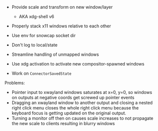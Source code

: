 - Provide scale and transform on new window/layer
    - AKA xdg-shell v6

- Properly stack x11 windows relative to each other
- Use env for snowcap socket dir
- Don't log to local/state

- Streamline handling of unmapped windows
- Use xdg activation to activate new compositor-spawned windows
- Work on `ConnectorSavedState`

Problems:
- Pointer input to xwayland windows saturates at x=0, y=0, so windows on outputs at negative coords
  get screwed up pointer events
- Dragging an xwayland window to another output and closing a nested right click menu closes the whole
  right click menu because the keyboard focus is getting updated on the original output.
- Turning a monitor off then on causes scale increases to not propagate the new scale to clients resulting in blurry windows
